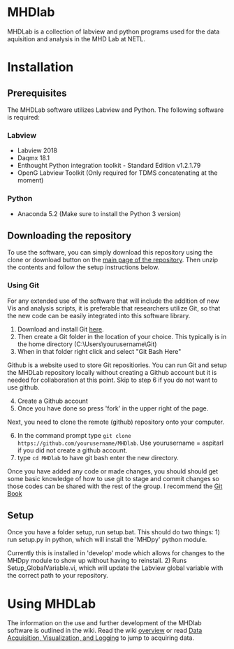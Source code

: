 # MHDlab
MHDLab is a collection of labview and python programs used for the data aquisition and analysis in the MHD Lab at NETL. 


# Installation

## Prerequisites
The MHDLab software utilizes Labview and Python. The following software is required:

### Labview
* Labview 2018
* Daqmx 18.1
* Enthought Python integration toolkit - Standard Edition v1.2.1.79
* OpenG Labview Toolkit (Only required for TDMS concatenating at the moment)

### Python 
* Anaconda 5.2 (Make sure to install the Python 3 version) 

## Downloading the repository
To use the software, you can simply download this repository using the clone or download button on the [main page of the repository](https://github.com/aspitarl/MHDlab). Then unzip the contents and follow the setup instructions below. 

### Using Git
For any extended use of the software that will include the addition of new Vis and analysis scripts, it is preferable that researchers utilize Git, so that the new code can be easily integrated into this software library. 

1. Download and install Git [here](https://git-scm.com/downloads). 
2. Then create a Git folder in the location of your choice. This typically is in the home directory (C:\Users\yourusername\Git)
3. When in that folder right click and select "Git Bash Here"

Github is a website used to store Git repositiories. You can run Git and setup the MHDLab repository locally without creating a Github account but it is needed for collaboration at this point. Skip to step 6 if you do not want to use github. 

4. Create a Github account
5. Once you have done so press 'fork' in the upper right of the page.

Next, you need to clone the remote (github) repository onto your computer.

6. In the command prompt type `git clone https://github.com/yourusername/MHDlab`. Use yourusername = aspitarl if you did not create a github account.
5. type `cd MHDlab` to have git bash enter the new directory.

Once you have added any code or made changes, you should should get some basic knowledge of how to use git to stage and commit changes so those codes can be shared with the rest of the group. I recommend the [Git Book](https://git-scm.com/book/en/v2) 

## Setup 
Once you have a folder setup, run setup.bat. This should do two things: 1) run setup.py in python, which will install the 'MHDpy' python module. 

Currently this is installed in 'develop' mode which allows for changes to the MHDpy module to show up without having to reinstall. 2) Runs Setup_GlobalVariable.vi, which will update the Labview global variable with the correct path to your repository. 

# Using MHDLab

The information on the use and further development of the MHDlab software is outlined in the wiki. Read the wiki [overview](https://github.com/aspitarl/MHDlab/wiki/Overview) or read [Data Acquisition, Visualization, and Logging](https://github.com/aspitarl/MHDlab/wiki/Data-Acquisition,-Visualization,-and-Logging) to jump to acquiring data. 

